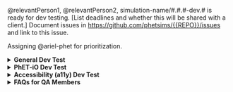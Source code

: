 <!---

~~~~~~~~~~~~~~~~~~~~~~~~~~~~~~~~~~~~
~~ PhET Development Test Template ~~
~~~~~~~~~~~~~~~~~~~~~~~~~~~~~~~~~~~~

Notes and Instructions for Developers:
  1. Comments indicate whether something can be omitted or edited.
  2. Please check the comments before trying to omit or edit something.
  3. Please don't rearrange the sections.

-->

@relevantPerson1, @relevantPerson2, simulation-name/#.#.#-dev.# is ready for dev testing. [List deadlines and whether
this will be shared with a client.] Document issues in https://github.com/phetsims/{{REPO}}/issues and link to this
issue.

Assigning @ariel-phet for prioritization.


<!---
////////////////////////////////////////////////////////////////////////////////////////////////////////////////////////
// Section 1: General Dev Testing [CAN BE OMITTED, SHOULD BE EDITED IF NOT OMITTED]
////////////////////////////////////////////////////////////////////////////////////////////////////////////////////////
-->

<details>
<summary><b>General Dev Test</b></summary>

<!--- [DO NOT OMIT, CAN BE EDITED] -->
<h3>What to Test</h3>

- Click every single button.
- If there is sound, make sure it works.
- Make sure you can't lose anything.
- Play with the sim normally.
- Try to break the sim.
- Try to include browser version numbers
- If there is a console available, check for errors and include them in the Problem Description.
- Run through the string tests on at least one platform, especially if it is about to go to rc.


<!--- [CAN BE OMITTED, SHOULD BE EDITED IF NOT OMITTED] -->
<h3>Focus and Special Instructions</h3>

[Provide further instructions here. If you have any further tests you want done or specific platforms you want tested,
list them here. Any behaviors you want QA to pay special attention to should be listed here.]

<!--- [DO NOT OMIT, CAN BE EDITED] -->
<h3>General Dev Test Platforms</h3>

- [ ] Latest macOS, Chrome and Safari
- [ ] Latest iOS, Safari
- [ ] Windows 10, all browsers (IE dropped)
- [ ] Latest Chrome OS, Chrome

<!--- [CAN BE OMITTED, SHOULD BE EDITED IF NOT OMITTED] -->
<h3>Issues to Verify</h3>

- [ ] [Issue1](link)
- [ ] [Issue2](link)
- [ ] [Issue3](link)

These issues should have either use the labels "status:ready-for-qa" or "status:ready-for-review." If it is ready for
QA then close the issue if fixed. If ready for review then leave open and assign back to the developer.

<!--- [DO NOT OMIT, CAN BE EDITED] -->
<h3>Link(s)</h3>

- **[Simulation](all_phet_link)**

<hr>

</details>

<!---
////////////////////////////////////////////////////////////////////////////////////////////////////////////////////////
// Section 2: PhET-iO Dev Test [CAN BE OMITTED, SHOULD BE EDITED IF NOT OMITTED]
////////////////////////////////////////////////////////////////////////////////////////////////////////////////////////
-->

<details>
<summary><b>PhET-iO Dev Test</b></summary>

<!--- [DO NOT OMIT, CAN BE EDITED] -->
<h3>What to Test</h3>

- Make sure that public files do not have password protection. Use a private browser for this.
- Make sure that private files do have password protection. Use a private browser for this.
- Make sure standalone sim is working properly.
- Make sure the wrapper index is working properly.
- Make sure each wrapper is working properly.
- Launch the simulation in Studio with ?stringTest=xss and make sure the sim doesn't navigate to youtube
- For newer PhET-iO wrapper indices, save the "basic example of a functional wrapper" as a .html file and open it. Make
sure the simulation loads without crashing or throwing errors.

<!--- [DO NOT OMIT, CAN BE EDITED] -->
<h3>General Dev Test Platforms</h3>

- [ ] Latest macOS, all browsers
- [ ] Latest iOS, Safari
- [ ] Windows 10, all browsers (IE dropped)
- [ ] Latest Chrome OS, Chrome

<!--- [CAN BE OMITTED, SHOULD BE EDITED IF NOT OMITTED] -->
<h3>Focus and Special Instructions</h3>

[Provide further instructions here. If you have any further tests you want done or specific platforms you want tested,
list them here. Any behaviors you want QA to pay special attention to should be listed here.]

<!--- [CAN BE OMITTED, SHOULD BE EDITED IF NOT OMITTED] -->
<h3>Issues to Verify</h3>

- [ ] [Issue1](link)
- [ ] [Issue2](link)
- [ ] [Issue3](link)

These issues should have either use the labels "status:ready-for-qa" or "status:ready-for-review." If it is ready for QA
then close the issue if fixed. If ready for review then leave open and assign back to the developer.

<!--- [DO NOT OMIT, CAN BE EDITED] -->
<h3>Link(s)</h3>

- **[Wrapper Index](link)**

<hr>

</details>

<!---
////////////////////////////////////////////////////////////////////////////////////////////////////////////////////////
// Section 3: For Accessibility (a11y) Dev Test [CAN BE OMITTED, SHOULD BE EDITED IF NOT OMITTED]
////////////////////////////////////////////////////////////////////////////////////////////////////////////////////////
-->

<details>
<summary><b>Accessibility (a11y) Dev Test</b></summary>

<!--- [DO NOT OMIT, CAN BE EDITED] -->
<h3>What to Test</h3>

- Specific instructions can be found below.
- Make sure the a11y feature testing doesn't negatively affect the sim in any way.
- Load the a11y view and make sure that interacting with all elements in the simulation updates the appropriate
descriptions in the PDOM.

<!--- [CAN BE OMITTED, SHOULD BE EDITED IF NOT OMITTED] -->
<h3>Focus and Special Instructions</h3>

[Provide further instructions here. If you have any further tests you want done or specific platforms you want tested,
list them here. Any behaviors you want QA to pay special attention to should be listed here.]

<!--- [CAN BE OMITTED, SHOULD BE EDITED IF NOT OMITTED] -->
<h3>Issues to Verify</h3>

- [ ] [Issue1](link)
- [ ] [Issue2](link)
- [ ] [Issue3](link)

These issues should have either use the labels "status:ready-for-qa" or "status:ready-for-review." If it is ready for
QA then close the issue if fixed. If ready for review then leave open and assign back to the developer.

<!--- [DO NOT OMIT, SHOULD BE EDITED] -->
<h3>Link(s)</h3>

- **[a11y View](link)**
- **[Simulation](all_phet_link)**

<!--- [CAN BE OMITTED, DO NOT EDIT] -->
<h3>Screen Readers</h3>

This sim supports screen readers. If you are unfamiliar with screen readers, please ask Katie to introduce you to screen
readers. If you simply need a refresher on screen readers, please consult the [QA Book](link), which should have all of
the information you need as well as a link to a screen reader tutorial made by Jesse. Otherwise, look over the a11y view
before opening the simulation. Once you've done that, open the simulation and make sure alerts and descriptions work as
intended.

<!--- [CAN BE OMITTED, CAN BE EDITED] -->
<h3>Platforms and Screen Readers to Be Tested</h3>

- [ ] Windows 10 + Latest Chrome + Latest JAWS
- [ ] Windows 10 + Latest Firefox + Latest NVDA
- [ ] macOS + Safari + VoiceOver
- [ ] iOS + Safari + VoiceOver (only if specified in testing issue)

<!--- [CAN BE OMITTED, CAN BE EDITED] -->
<h3>Critical Screen Reader Information</h3>

We are tracking known screen reader bugs in
[this Google Document](https://drive.google.com/open?id=12kTs-g-iKEIH1dyG7Q41_W_oNL4gUKbkW-IQgZjMUBw). If you find a
screen reader bug, please check it against this list.

<!--- [CAN BE OMITTED, CAN BE EDITED] -->
<h3>Keyboard Navigation</h3>

This sim supports keyboard navigation. Please make sure it works as intended on all platforms by itself and with a
screen reader.

<h3>Final Requests</h3>

- [ ] If this sim is being tested for a11y we may want to do some testing on Talkback to check on latest behavior of
that screen reader. Please comment in the issue asking if Talkback should be tested. See
https://github.com/phetsims/a11y-research/issues/144.

<hr>

</details>

<!---
////////////////////////////////////////////////////////////////////////////////////////////////////////////////////////
// Section 4: FAQs for QA Members [DO NOT OMIT, DO NOT EDIT]
////////////////////////////////////////////////////////////////////////////////////////////////////////////////////////
-->

<details>
<summary><b>FAQs for QA Members</b></summary>

<br>

  <!--- [DO NOT OMIT, DO NOT EDIT] -->

  <details>
  <summary><i>There are multiple tests in this issue... Which test should I do first?</i></summary>

  Test in order! Test the first thing first, the second thing second, and so on.

  </details>

  <br>

  <!--- [DO NOT OMIT, DO NOT EDIT] -->

  <details>
  <summary><i>How should I format my issue?</i></summary>

  Here's a template for making issues:

      <b>Test Device</b>

      blah

      <b>Operating System</b>

      blah

      <b>Browser</b>

      blah

      <b>Problem Description</b>

      blah

      <b>Steps to Reproduce</b>

      blah

      <b>Visuals</b>

      blah

      <details>
      <summary><b>Troubleshooting Information</b></summary>

      blah

      </details>

  </details>

  <br>

  <!--- [DO NOT OMIT, DO NOT EDIT] -->

  <details>
  <summary><i>Who should I assign?</i></summary>

  We typically assign the developer who opened the issue in the QA repository.

  </details>

  <br>

  <!--- [DO NOT OMIT, DO NOT EDIT] -->

  <details>
  <summary><i>My question isn't in here... What should I do?</i></summary>

  You should:

  1. Consult the [QA Book](link).
  2. Google it.
  3. Ask Katie.
  4. Ask a developer.
  5. Google it again.
  6. Cry.

  </details>

<br>

<hr>

</details>
